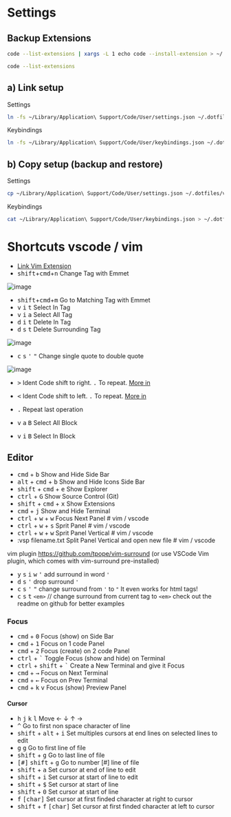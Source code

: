 # Settings


## Backup Extensions
```bash
code --list-extensions | xargs -L 1 echo code --install-extension > ~/.dotfiles/vscode/vscode-extensions.txt
```

```bash
code --list-extensions
```

## a) Link setup

Settings
```bash
ln -fs ~/Library/Application\ Support/Code/User/settings.json ~/.dotfiles/vscode/settings.json
```
Keybindings
```bash
ln -fs ~/Library/Application\ Support/Code/User/keybindings.json ~/.dotfiles/vscode/keybindings.json
```

## b) Copy setup (backup and restore)

Settings

```bash
cp ~/Library/Application\ Support/Code/User/settings.json ~/.dotfiles/vscode
```

Keybindings
```bash
cat ~/Library/Application\ Support/Code/User/keybindings.json > ~/.dotfiles/vscode/keybindings.json
```

# Shortcuts vscode / vim
- [Link Vim Extension](https://marketplace.visualstudio.com/items?itemName=vscodevim.vim)
- <kbd>shift</kbd>+<kbd>cmd</kbd>+<kbd>n</kbd> Change Tag with Emmet

![image](https://res.cloudinary.com/practicaldev/image/fetch/s--XSlzO9Lm--/c_limit%2Cf_auto%2Cfl_progressive%2Cq_66%2Cw_880/https://cdn.hashnode.com/res/hashnode/image/upload/v1562235200819/Dpi0XgmSj.gif)

- <kbd>shift</kbd>+<kbd>cmd</kbd>+<kbd>m</kbd> Go to Matching Tag with Emmet
- <kbd>v</kbd> <kbd>i</kbd> <kbd>t</kbd> Select In Tag
- <kbd>v</kbd> <kbd>i</kbd> <kbd>a</kbd> Select All Tag
- <kbd>d</kbd> <kbd>i</kbd> <kbd>t</kbd> Delete In Tag
- <kbd>d</kbd> <kbd>s</kbd> <kbd>t</kbd> Delete Surrounding Tag

![image](https://res.cloudinary.com/practicaldev/image/fetch/s--AT6vuMxK--/c_limit%2Cf_auto%2Cfl_progressive%2Cq_66%2Cw_880/https://cdn.hashnode.com/res/hashnode/image/upload/v1561899815957/rY6Rk-Qp8.gif)

- <kbd>c</kbd> <kbd>s</kbd> <kbd>'</kbd> <kbd>"</kbd> Change single quote to double quote

![image](https://res.cloudinary.com/practicaldev/image/fetch/s--wYmgeX93--/c_limit%2Cf_auto%2Cfl_progressive%2Cq_66%2Cw_880/https://cdn.hashnode.com/res/hashnode/image/upload/v1561905097925/PfR687VHY.gif)

- <kbd>></kbd> Ident Code shift to right. <kbd>.</kbd> To repeat. [More in](https://vim.fandom.com/wiki/Shifting_blocks_visually)
- <kbd><</kbd> Ident Code shift to left. <kbd>.</kbd> To repeat. [More in](https://vim.fandom.com/wiki/Shifting_blocks_visually)
- <kbd>.</kbd> Repeat last operation

- <kbd>v</kbd> <kbd>a</kbd> <kbd>B</kbd> Select All Block
- <kbd>v</kbd> <kbd>i</kbd> <kbd>B</kbd> Select In Block


## Editor
- <kbd>cmd</kbd> + <kbd>b</kbd> Show and Hide Side Bar
- <kbd>alt</kbd> + <kbd>cmd</kbd> + <kbd>b</kbd> Show and Hide Icons Side Bar
- <kbd>shift</kbd> + <kbd>cmd</kbd> + <kbd>e</kbd> Show Explorer
- <kbd>ctrl</kbd> + <kbd>G</kbd> Show Source Control (Git)
- <kbd>shift</kbd> + <kbd>cmd</kbd> + <kbd>x</kbd> Show Extensions
- <kbd>cmd</kbd> + <kbd>j</kbd> Show and Hide Terminal
- <kbd>ctrl</kbd> + <kbd>w</kbd> + <kbd>w</kbd> Focus Next Panel # vim / vscode
- <kbd>ctrl</kbd> + <kbd>w</kbd> + <kbd>s</kbd> Sprit Panel # vim / vscode
- <kbd>ctrl</kbd> + <kbd>w</kbd> + <kbd>w</kbd> Sprit Panel Vertical # vim / vscode
- :vsp filename.txt Split Panel Vertical and open new file # vim / vscode


vim plugin https://github.com/tpope/vim-surround (or use VSCode Vim plugin, which comes with vim-surround pre-installed)

- <kbd>y</kbd> <kbd>s</kbd> <kbd>i</kbd> <kbd>w</kbd> <kbd>'</kbd> add surround in word `'`
- <kbd>d</kbd> <kbd>s</kbd> <kbd>'</kbd> drop surround `'`
- <kbd>c</kbd> <kbd>s</kbd> <kbd>'</kbd> <kbd>"</kbd> change surround from `'` to `"`
It even works for html tags!
- <kbd>c</kbd> <kbd>s</kbd> <kbd>t</kbd> `<em>` // change surround from current tag to `<em>`
check out the readme on github for better examples

### Focus
- <kbd>cmd</kbd> + <kbd>0</kbd> Focus (show) on Side Bar
- <kbd>cmd</kbd> + <kbd>1</kbd> Focus on 1 code Panel
- <kbd>cmd</kbd> + <kbd>2</kbd> Focus (create) on 2 code Panel
- <kbd>ctrl</kbd> + <kbd>`</kbd> Toggle Focus (show and hide) on Terminal
- <kbd>ctrl</kbd> + <kbd>shift</kbd> + <kbd>`</kbd> Create a New Terminal and give it Focus
- <kbd>cmd</kbd> + <kbd>→</kbd> Focus on Next Terminal
- <kbd>cmd</kbd> + <kbd>←</kbd> Focus on Prev Terminal
- <kbd>cmd</kbd> + <kbd>k</kbd> <kbd>v</kbd> Focus (show) Preview Panel

#### Cursor
- <kbd>h</kbd> <kbd>j</kbd> <kbd>k</kbd> <kbd>l</kbd> Move ← ↓ ↑ →
- <kbd>^</kbd> Go to first non space character of line
- <kbd>shift</kbd> + <kbd>alt</kbd> + <kbd>i</kbd> Set multiples cursors at end lines on selected lines to edit
- <kbd>g</kbd> <kbd>g</kbd> Go to first line of file
- <kbd>shift</kbd> + <kbd>g</kbd> Go to last line of file
- <kbd>[#]</kbd> <kbd>shift</kbd> + <kbd>g</kbd> Go to number [#] line of file
- <kbd>shift</kbd> + <kbd>a</kbd> Set cursor at end of line to edit
- <kbd>shift</kbd> + <kbd>i</kbd> Set cursor at start of line to edit
- <kbd>shift</kbd> + <kbd>$</kbd> Set cursor at start of line
- <kbd>shift</kbd> + <kbd>0</kbd> Set cursor at start of line
- <kbd>f</kbd> <kbd>[char]</kbd> Set cursor at first finded character at right to cursor
- <kbd>shift</kbd> + <kbd>f</kbd> <kbd>[char]</kbd> Set cursor at first finded character at left to cursor
